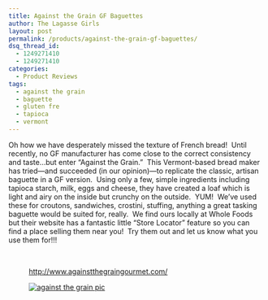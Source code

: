 ```yaml
---
title: Against the Grain GF Baguettes
author: The Lagasse Girls
layout: post
permalink: /products/against-the-grain-gf-baguettes/
dsq_thread_id:
  - 1249271410
  - 1249271410
categories:
  - Product Reviews
tags:
  - against the grain
  - baguette
  - gluten fre
  - tapioca
  - vermont
---
```

Oh how we have desperately missed the texture of French bread!  Until recently, no GF manufacturer has come close to the correct consistency and taste&#8230;but enter &#8220;Against the Grain.&#8221;  This Vermont-based bread maker has tried&#8212;and succeeded (in our opinion)&#8212;to replicate the classic, artisan baguette in a GF version.  Using only a few, simple ingredients including tapioca starch, milk, eggs and cheese, they have created a loaf which is light and airy on the inside but crunchy on the outside.  YUM!  We&#8217;ve used these for croutons, sandwiches, crostini, stuffing, anything a great tasking baguette would be suited for, really.  We find ours locally at Whole Foods but their website has a fantastic little &#8220;Store Locator&#8221; feature so you can find a place selling them near you!  Try them out and let us know what you use them for!!!

&nbsp;<figure>

<http://www.againstthegraingourmet.com/></p> 

[<img class="alignnone" alt="against the grain pic" src="/wp-content/uploads/2013/04/against-the-grain-pic-200x200.jpg" />][1]</figure>

 [1]: /wp-content/uploads/2013/04/against-the-grain-pic.jpg